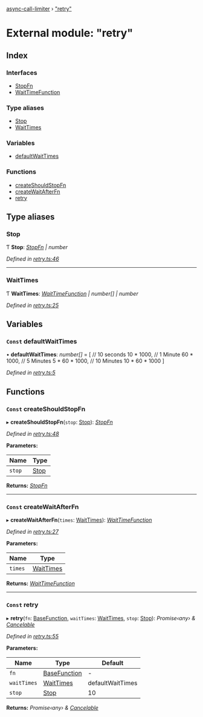 [async-call-limiter](../README.md) › ["retry"](_retry_.md)

# External module: "retry"

## Index

### Interfaces

* [StopFn](../interfaces/_retry_.stopfn.md)
* [WaitTimeFunction](../interfaces/_retry_.waittimefunction.md)

### Type aliases

* [Stop](_retry_.md#stop)
* [WaitTimes](_retry_.md#waittimes)

### Variables

* [defaultWaitTimes](_retry_.md#const-defaultwaittimes)

### Functions

* [createShouldStopFn](_retry_.md#const-createshouldstopfn)
* [createWaitAfterFn](_retry_.md#const-createwaitafterfn)
* [retry](_retry_.md#const-retry)

## Type aliases

###  Stop

Ƭ **Stop**: *[StopFn](../interfaces/_retry_.stopfn.md) | number*

*Defined in [retry.ts:46](https://github.com/SpudNyk/async-call-limiter/blob/a5b269b/src/retry.ts#L46)*

___

###  WaitTimes

Ƭ **WaitTimes**: *[WaitTimeFunction](../interfaces/_retry_.waittimefunction.md) | number[] | number*

*Defined in [retry.ts:25](https://github.com/SpudNyk/async-call-limiter/blob/a5b269b/src/retry.ts#L25)*

## Variables

### `Const` defaultWaitTimes

• **defaultWaitTimes**: *number[]* =  [
    // 10 seconds
    10 * 1000,
    // 1 Minute
    60 * 1000,
    // 5 Minutes
    5 * 60 * 1000,
    // 10 Minutes
    10 * 60 * 1000
]

*Defined in [retry.ts:5](https://github.com/SpudNyk/async-call-limiter/blob/a5b269b/src/retry.ts#L5)*

## Functions

### `Const` createShouldStopFn

▸ **createShouldStopFn**(`stop`: [Stop](_retry_.md#stop)): *[StopFn](../interfaces/_retry_.stopfn.md)*

*Defined in [retry.ts:48](https://github.com/SpudNyk/async-call-limiter/blob/a5b269b/src/retry.ts#L48)*

**Parameters:**

Name | Type |
------ | ------ |
`stop` | [Stop](_retry_.md#stop) |

**Returns:** *[StopFn](../interfaces/_retry_.stopfn.md)*

___

### `Const` createWaitAfterFn

▸ **createWaitAfterFn**(`times`: [WaitTimes](_retry_.md#waittimes)): *[WaitTimeFunction](../interfaces/_retry_.waittimefunction.md)*

*Defined in [retry.ts:27](https://github.com/SpudNyk/async-call-limiter/blob/a5b269b/src/retry.ts#L27)*

**Parameters:**

Name | Type |
------ | ------ |
`times` | [WaitTimes](_retry_.md#waittimes) |

**Returns:** *[WaitTimeFunction](../interfaces/_retry_.waittimefunction.md)*

___

### `Const` retry

▸ **retry**(`fn`: [BaseFunction](../interfaces/_types_.basefunction.md), `waitTimes`: [WaitTimes](_retry_.md#waittimes), `stop`: [Stop](_retry_.md#stop)): *Promise‹any› & [Cancelable](../interfaces/_types_.cancelable.md)*

*Defined in [retry.ts:55](https://github.com/SpudNyk/async-call-limiter/blob/a5b269b/src/retry.ts#L55)*

**Parameters:**

Name | Type | Default |
------ | ------ | ------ |
`fn` | [BaseFunction](../interfaces/_types_.basefunction.md) | - |
`waitTimes` | [WaitTimes](_retry_.md#waittimes) |  defaultWaitTimes |
`stop` | [Stop](_retry_.md#stop) | 10 |

**Returns:** *Promise‹any› & [Cancelable](../interfaces/_types_.cancelable.md)*
